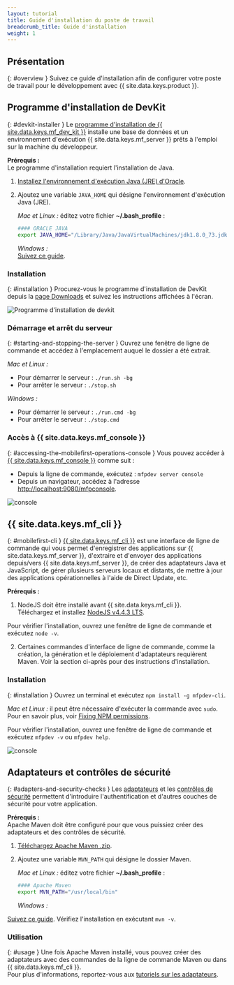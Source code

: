 ```yaml
---
layout: tutorial
title: Guide d'installation du poste de travail
breadcrumb_title: Guide d'installation
weight: 1
---
```

<!-- NLS_CHARSET=UTF-8 -->
## Présentation
{: #overview }
Suivez ce guide d'installation afin de configurer votre poste de travail pour le développement avec {{ site.data.keys.product }}.

## Programme d'installation de DevKit 
{: #devkit-installer }
Le [programme d'installation de {{ site.data.keys.mf_dev_kit }}]({{site.baseurl}}/tutorials/en/foundation/8.0/installation-configuration/development/mobilefirst) installe une base de données et un environnement d'exécution {{ site.data.keys.mf_server }} prêts à l'emploi sur la machine du développeur.
  

**Prérequis :**  
Le programme d'installation requiert l'installation de Java. 

1. [Installez l'environnement d'exécution Java (JRE) d'Oracle](http://www.oracle.com/technetwork/java/javase/downloads/jre8-downloads-2133155.html).
    
2. Ajoutez une variable `JAVA_HOME` qui désigne l'environnement d'exécution Java (JRE). 

    *Mac et Linux :* éditez votre fichier **~/.bash_profile** :
    
    ```bash
    #### ORACLE JAVA
    export JAVA_HOME="/Library/Java/JavaVirtualMachines/jdk1.8.0_73.jdk/Contents/Home"
    ```
    
    *Windows :*  
    [Suivez ce guide](https://confluence.atlassian.com/doc/setting-the-java_home-variable-in-windows-8895.html).

### Installation
{: #installation }
Procurez-vous le programme d'installation de DevKit depuis la [page Downloads]({{site.baseurl}}/downloads/) et suivez les instructions affichées à l'écran. 

![Programme d'installation de devkit](devkit-installer.png)

### Démarrage et arrêt du serveur 
{: #starting-and-stopping-the-server }
Ouvrez une fenêtre de ligne de commande et accédez à l'emplacement auquel le dossier a été extrait.


*Mac et Linux :*  

* Pour démarrer le serveur : `./run.sh -bg`
* Pour arrêter le serveur : `./stop.sh`

*Windows :*  

* Pour démarrer le serveur : `./run.cmd -bg`
* Pour arrêter le serveur : `./stop.cmd`

### Accès à {{ site.data.keys.mf_console }}
{: #accessing-the-mobilefirst-operations-console }
Vous pouvez accéder à [{{ site.data.keys.mf_console }}]({{site.baseurl}}/tutorials/en/foundation/8.0/product-overview/components/console/) comme suit : 

* Depuis la ligne de commande, exécutez : `mfpdev server
console`
* Depuis un navigateur, accédez à l'adresse
[http://localhost:9080/mfpconsole](http://localhost:9080/mfpconsole). 

![console]({{site.baseurl}}/tutorials/en/foundation/8.0/product-overview/components/console/dashboard.png)

## {{ site.data.keys.mf_cli }}
{: #mobilefirst-cli }
[{{ site.data.keys.mf_cli }}]({{site.baseurl}}/tutorials/en/foundation/8.0/application-development/using-mobilefirst-cli-to-manage-mobilefirst-artifacts) est une interface de ligne de commande qui vous permet d'enregistrer des applications sur {{ site.data.keys.mf_server }}, d'extraire et d'envoyer des applications depuis/vers {{ site.data.keys.mf_server }}, de créer des adaptateurs Java et JavaScript, de gérer plusieurs serveurs locaux et distants, de mettre à jour des applications opérationnelles à l'aide de Direct Update, etc. 

**Prérequis :**  
1. NodeJS doit être installé avant {{ site.data.keys.mf_cli }}.  
Téléchargez et installez [NodeJS v4.4.3 LTS](https://nodejs.org/en/).

 Pour vérifier l'installation, ouvrez une fenêtre de ligne de commande et exécutez `node -v`.

2. Certaines commandes d'interface de ligne de commande, comme la création, la génération et le déploiement d'adaptateurs requièrent Maven. Voir la section ci-après pour des instructions d'installation. 

### Installation
{: #installation }
Ouvrez un terminal et exécutez `npm install -g mfpdev-cli`.  

*Mac et Linux :* il peut être nécessaire d'exécuter la commande avec `sudo`.  
Pour en savoir plus, voir [Fixing NPM permissions](https://docs.npmjs.com/getting-started/fixing-npm-permissions).
    
Pour vérifier l'installation, ouvrez une fenêtre de ligne de commande et exécutez `mfpdev -v` ou `mfpdev help`.

![console](mfpdev-cli.png)

## Adaptateurs et contrôles de sécurité 
{: #adapters-and-security-checks }
Les [adaptateurs]({{site.baseurl}}/tutorials/en/foundation/8.0/adapters) et les [contrôles de sécurité]({{site.baseurl}}/tutorials/en/foundation/8.0/authentication-and-security) permettent d'introduire l'authentification et d'autres couches de sécurité pour votre application. 

**Prérequis :**  
Apache Maven doit être configuré pour que vous puissiez créer des adaptateurs et des contrôles de sécurité.   
    
1. [Téléchargez Apache Maven .zip](https://maven.apache.org/download.cgi). 
2. Ajoutez une variable `MVN_PATH` qui désigne le dossier Maven.

    
    *Mac et Linux :* éditez votre fichier **~/.bash_profile** :
    
    ```bash
    #### Apache Maven
    export MVN_PATH="/usr/local/bin"
    ```

    *Windows :*  
    
[Suivez ce guide](http://crunchify.com/how-to-setupinstall-maven-classpath-variable-on-windows-7/). Vérifiez l'installation en exécutant `mvn -v`.
### Utilisation 
{: #usage }
Une fois Apache Maven installé, vous pouvez créer des adaptateurs avec des commandes de la ligne de commande Maven ou dans {{ site.data.keys.mf_cli }}.  
Pour plus d'informations, reportez-vous aux [tutoriels sur les adaptateurs]({{site.baseurl}}/tutorials/en/foundation/8.0/adapters).


